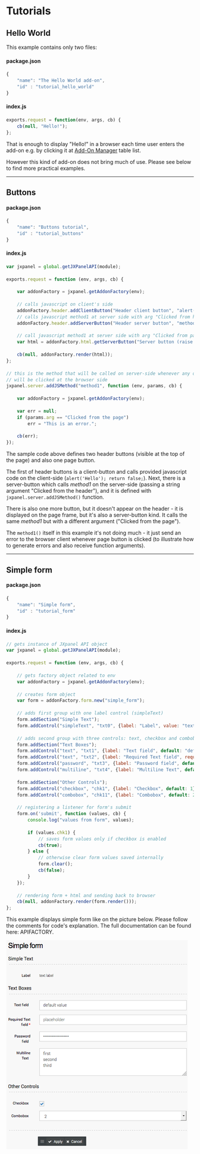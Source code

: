 # Tutorials

## Hello World

This example contains only two files:

#### package.json

```js
{
    "name": "The Hello World add-on",
    "id" : "tutorial_hello_world"
}
```

#### index.js

```js
exports.request = function(env, args, cb) {
    cb(null, "Hello!");
};
```

That is enough to display "Hello!" in a browser each time user enters the add-on e.g. by clicking it at [Add-On Manager](addonm.markdown) table list.

However this kind of add-on does not bring much of use. Please see below to find more practical examples.

---

## Buttons

#### package.json

```js
{
    "name": "Buttons tutorial",
    "id" : "tutorial_buttons"
}
```

#### index.js

```js
var jxpanel = global.getJXPanelAPI(module);

exports.request = function (env, args, cb) {

    var addonFactory = jxpanel.getAddonFactory(env);

    // calls javascript on client's side
    addonFactory.header.addClientButton("Header client button", "alert('Hello'); return false;");
    // calls javascript method1 at server side with arg "Clicked from header"
    addonFactory.header.addServerButton("Header server button", "method1", "Clicked from the header", true);

    // call javascript method1 at server side with arg "Clicked from page"
    var html = addonFactory.html.getServerButton("Server button (raise an error)", "method1", "Clicked from the page");

    cb(null, addonFactory.render(html));
};

// this is the method that will be called on server-side whenever any of two server buttons defined above
// will be clicked at the browser side
jxpanel.server.addJSMethod("method1", function (env, params, cb) {

    var addonFactory = jxpanel.getAddonFactory(env);

    var err = null;
    if (params.arg == "Clicked from the page")
        err = "This is an error.";

    cb(err);
});

```

The sample code above defines two header buttons (visible at the top of the page) and also one page button.

The first of header buttons is a client-button and calls provided javascript code on the client-side (`alert('Hello'); return false;`).
Next, there is a server-button which calls *method1* on the server-side (passing a string argument "Clicked from the header"),
and it is defined with `jxpanel.server.addJSMethod()` function.

There is also one more button, but it doesn't appear on the header - it is displayed on the page frame, but it's also a server-button kind.
It calls the same *method1* but with a different argument ("Clicked from the page").

The `method1()` itself in this example it's not doing much - it just send an error to the browser client whenever page button is clicked
(to illustrate how to generate errors and also receive function arguments).


---

## Simple form

#### package.json

```js
{
    "name": "Simple form",
    "id" : "tutorial_form"
}
```

#### index.js

```js
// gets instance of JXpanel API object
var jxpanel = global.getJXPanelAPI(module);

exports.request = function (env, args, cb) {

    // gets factory object related to env
    var addonFactory = jxpanel.getAddonFactory(env);

    // creates form object
    var form = addonFactory.form.new("simple_form");

    // adds first group with one label control (simpleText)
    form.addSection("Simple Text");
    form.addControl("simpleText", "txt0", {label: "Label", value: "text label", required: true});

    // adds second group with three controls: text, checkbox and combobox
    form.addSection("Text Boxes");
    form.addControl("text", "txt1", {label: "Text field", default: "default value"});
    form.addControl("text", "txt2", {label: "Required Text field", required: true, title: "placeholder"});
    form.addControl("password", "txt3", {label: "Password field", default: "default other value"});
    form.addControl("multiline", "txt4", {label: "Multiline Text", default: "first\nsecond\nthird", rows: 3});

    form.addSection("Other Controls");
    form.addControl("checkbox", "chk1", {label: "Checkbox", default: 1});
    form.addControl("combobox", "chk11", {label: "Combobox", default: 2, values: [1, 2, 3]});

    // registering a listener for form's submit
    form.on('submit', function (values, cb) {
        console.log("values from form", values);

        if (values.chk1) {
            // saves form values only if checkbox is enabled
            cb(true);
        } else {
            // otherwise clear form values saved internally
            form.clear();
            cb(false);
        }
    });

    // rendering form + html and sending back to browser
    cb(null, addonFactory.render(form.render()));
};
```
This example displays simple form like on the picture below.
Please follow the comments for code's explanation. The full documentation can be found here: APIFACTORY.

![tutorial_form.png](images/tutorial_form.png)
